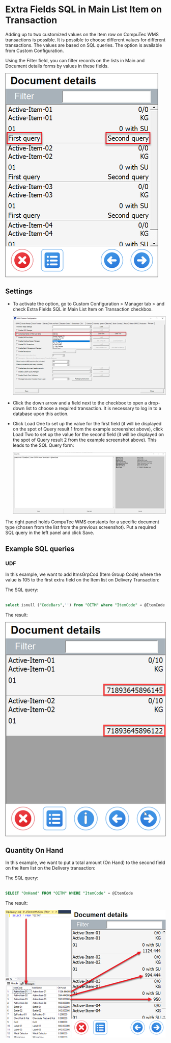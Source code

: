 # Extra Fields SQL in Main List Item on Transaction

Adding up to two customized values on the Item row on CompuTec WMS transactions is possible. It is possible to choose different values for different transactions. The values are based on SQL queries. The option is available from Custom Configuration.

Using the Filter field, you can filter records on the lists in Main and Document details forms by values in these fields.

![First Query](./media/first-query.png)

## Settings

- To activate the option, go to Custom Configuration > Manager tab > and check Extra Fields SQL in Main List Item on Transaction checkbox.

  ![Extra SQL](./media/extra-sql.png)

-  Click the down arrow and a field next to the checkbox to open a drop-down list to choose a required transaction. It is necessary to log in to a database upon this action.

- Click Load One to set up the value for the first field (it will be displayed on the spot of Query result 1 from the example screenshot above), click Load Two to set up the value for the second field (it will be displayed on the spot of Query result 2 from the example screenshot above). This leads to the SQL Query form:
  
  ![Query Example](./media/query-example.png)

The right panel holds CompuTec WMS constants for a specific document type (chosen from the list from the previous screenshot).
Put a required SQL query in the left panel and click Save.

## Example SQL queries

### UDF

In this example, we want to add ItmsGrpCod (Item Group Code) where the value is 105 to the first extra field on the Item list on Delivery Transaction:

The SQL query:

```sql

select isnull ("CodeBars",'') from "OITM" where "ItemCode" = @ItemCode

```

The result:

![Query Result](./media/query-result.png)

## Quantity On Hand

In this example, we want to put a total amount (On Hand) to the second field on the Item list on the Delivery transaction:

The SQL query:

```sql

SELECT "OnHand" FROM "OITM" WHERE "ItemCode" = @ItemCode

```

The result:

![On Hand](./media/on-hand.png)


